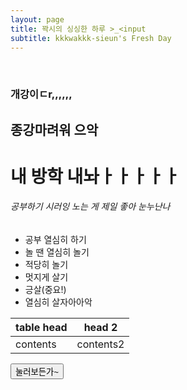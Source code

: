 ```yaml
---
layout: page
title: 꽉시의 싱싱한 하루 >_<input
subtitle: kkkwakkk-sieun's Fresh Day
---
```


<br/>

### 개강이ㄷr,,,,,,
## 종강마려워 으악
# 내 방학 내놔ㅏㅏㅏㅏㅏ
###### 공부하기 시러잉 노는 게 제일 좋아 눈누난나
- 공부 열심히 하기
- 놀 땐 열심히 놀기
- 적당히 놀기
- 멋지게 살기
- 긍살(중요!)
- 열심히 살자아아악

| table head | head 2|
| -- | -- |
| contents | contents2|

<input type="button" value="눌러보든가~" onclick="javascript:alert('메뤙')"/>